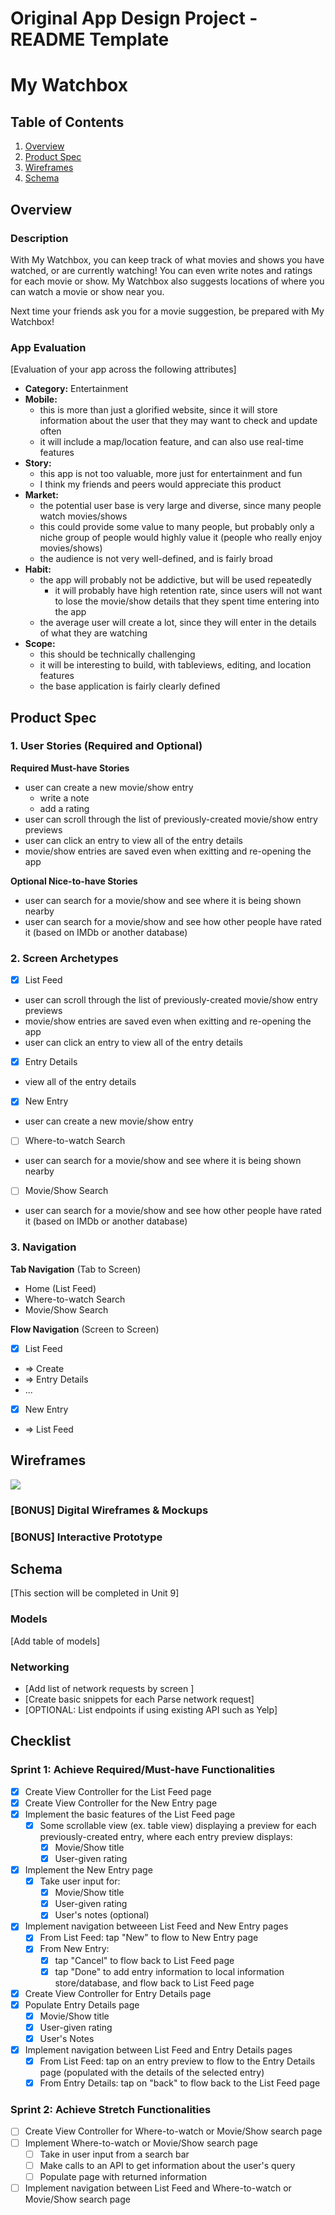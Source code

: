 Original App Design Project - README Template
===

# My Watchbox

## Table of Contents

1. [Overview](#Overview)
2. [Product Spec](#Product-Spec)
3. [Wireframes](#Wireframes)
4. [Schema](#Schema)

## Overview

### Description

With My Watchbox, you can keep track of what movies and shows you have watched, or are currently watching! You can even write notes and ratings for each movie or show. My Watchbox also suggests locations of where you can watch a movie or show near you.

Next time your friends ask you for a movie suggestion, be prepared with My Watchbox!

### App Evaluation

[Evaluation of your app across the following attributes]
- **Category:** Entertainment
- **Mobile:**
    - this is more than just a glorified website, since it will store information about the user that they may want to check and update often
    - it will include a map/location feature, and can also use real-time features
- **Story:**
    - this app is not too valuable, more just for entertainment and fun
    - I think my friends and peers would appreciate this product
- **Market:**
    - the potential user base is very large and diverse, since many people watch movies/shows
    - this could provide some value to many people, but probably only a niche group of people would highly value it (people who really enjoy movies/shows)
    - the audience is not very well-defined, and is fairly broad
- **Habit:**
    - the app will probably not be addictive, but will be used repeatedly
        * it will probably have high retention rate, since users will not want to lose the movie/show details that they spent time entering into the app
    - the average user will create a lot, since they will enter in the details of what they are watching
- **Scope:**
    - this should be technically challenging
    - it will be interesting to build, with tableviews, editing, and location features
    - the base application is fairly clearly defined

## Product Spec

### 1. User Stories (Required and Optional)

**Required Must-have Stories**

* user can create a new movie/show entry
    * write a note
    * add a rating
* user can scroll through the list of previously-created movie/show entry previews
* user can click an entry to view all of the entry details
* movie/show entries are saved even when exitting and re-opening the app

**Optional Nice-to-have Stories**

* user can search for a movie/show and see where it is being shown nearby
* user can search for a movie/show and see how other people have rated it (based on IMDb or another database)

### 2. Screen Archetypes

- [X] List Feed 
* user can scroll through the list of previously-created movie/show entry previews
* movie/show entries are saved even when exitting and re-opening the app
* user can click an entry to view all of the entry details
- [X] Entry Details
* view all of the entry details
- [X] New Entry
* user can create a new movie/show entry
- [ ] Where-to-watch Search
* user can search for a movie/show and see where it is being shown nearby
- [ ] Movie/Show Search
* user can search for a movie/show and see how other people have rated it (based on IMDb or another database)

### 3. Navigation

**Tab Navigation** (Tab to Screen)

* Home (List Feed)
* Where-to-watch Search
* Movie/Show Search

**Flow Navigation** (Screen to Screen)

- [X] List Feed
* => Create
* => Entry Details
* ...
- [X] New Entry
* => List Feed

## Wireframes

![](https://github.com/alam7989/My-Watchbox/blob/main/My_Watchbox_Wireframe.jpeg)

### [BONUS] Digital Wireframes & Mockups

### [BONUS] Interactive Prototype

## Schema 

[This section will be completed in Unit 9]

### Models

[Add table of models]

### Networking

- [Add list of network requests by screen ]
- [Create basic snippets for each Parse network request]
- [OPTIONAL: List endpoints if using existing API such as Yelp]

## Checklist
### Sprint 1: Achieve Required/Must-have Functionalities
- [X] Create View Controller for the List Feed page
- [X] Create View Controller for the New Entry page
- [X] Implement the basic features of the List Feed page
    - [X] Some scrollable view (ex. table view) displaying a preview for each previously-created entry, where each entry preview displays:
        - [X]  Movie/Show title
        - [X]  User-given rating
- [X] Implement the New Entry page
    - [X] Take user input for:
        - [X] Movie/Show title
        - [X] User-given rating
        - [X] User's notes (optional)
- [X] Implement navigation betweeen List Feed and New Entry pages
    - [X] From List Feed: tap "New" to flow to New Entry page
    - [X] From New Entry:
        - [X] tap "Cancel" to flow back to List Feed page
        - [X] tap "Done" to add entry information to local information store/database, and flow back to List Feed page
- [X] Create View Controller for Entry Details page
- [X] Populate Entry Details page
    - [X] Movie/Show title
    - [X] User-given rating
    - [X] User's Notes
- [X] Implement navigation between List Feed and Entry Details pages
    - [X] From List Feed: tap on an entry preview to flow to the Entry Details page (populated with the details of the selected entry)
    - [X] From Entry Details: tap on "back" to flow back to the List Feed page

### Sprint 2: Achieve Stretch Functionalities
- [ ] Create View Controller for Where-to-watch or Movie/Show search page
- [ ] Implement Where-to-watch or Movie/Show search page
    - [ ] Take in user input from a search bar
    - [ ] Make calls to an API to get information about the user's query
    - [ ] Populate page with returned information
- [ ] Implement navigation between List Feed and Where-to-watch or Movie/Show search page
